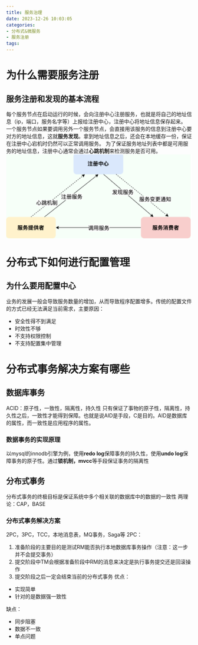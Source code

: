 ```yaml
---
title: 服务治理
date: 2023-12-26 10:03:05
categories:
- 分布式&微服务
- 服务注册
tags:
---
```

# 为什么需要服务注册
## 服务注册和发现的基本流程
每个服务节点在启动运行的时候，会向注册中心注册服务，也就是将自己的地址信息（ip，端口，服务名字等）上报给注册中心，注册中心将地址信息保存起来。
一个服务节点如果要调用另外一个服务节点，会直接用该服务的信息到注册中心要对方的地址信息，这就**服务发现**。拿到地址信息之后，还会在本地缓存一份，保证在注册中心宕机时仍然可以正常调用服务。
为了保证服务地址列表中都是可用服务的地址信息，注册中心通常会通过**心跳机制**来检测服务是否可用。
![image-20231226100852374](..\images\image-20231226100852374.png)

# 分布式下如何进行配置管理
## 为什么要用配置中心
业务的发展一般会导致服务数量的增加，从而导致程序配置增多。传统的配置文件的方式已经无法满足当前需求，主要原因：
* 安全性得不到满足
* 时效性不够
* 不支持权限控制
* 不支持配置集中管理

# 分布式事务解决方案有哪些
## 数据库事务
ACID：原子性，一致性，隔离性，持久性
只有保证了事物的原子性，隔离性，持久性之后，一致性才能得到保障。也就是说AID是手段，C是目的。AID是数据库的属性，而一致性是应用程序的属性。
### 数据事务的实现原理
以mysql的innodb引擎为例，使用**redo log**保障事务的持久性，使用**undo log**保障事务的原子性。通过**锁机制，mvcc**等手段保证事务的隔离性
## 分布式事务
分布式事务的终极目标是保证系统中多个相关联的数据库中的数据的一致性
两理论：CAP，BASE
### 分布式事务解决方案
2PC，3PC，TCC，本地消息表，MQ事务，Saga等
2PC：
1. 准备阶段的主要目的是测试RM能否执行本地数据库事务操作（注意：这一步并不会提交事务）
2. 提交阶段中TM会根据准备阶段中RM的消息来决定是执行事务提交还是回滚操作
3. 提交阶段之后一定会结束当前的分布式事务
优点：
* 实现简单
* 针对的是数据强一致性

缺点：
* 同步阻塞
* 数据不一致
* 单点问题